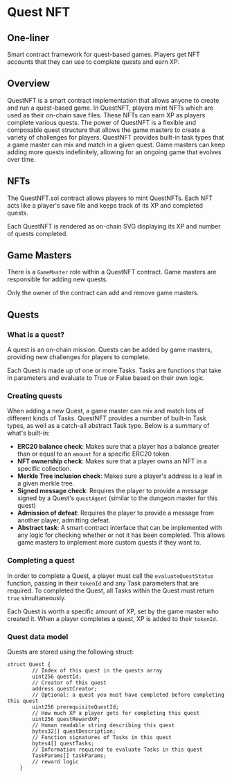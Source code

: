 # Quest NFT

## One-liner
Smart contract framework for quest-based games. Players get NFT accounts that they can use to complete quests and earn XP.

## Overview
QuestNFT is a smart contract implementation that allows anyone to create and run a quest-based game. In QuestNFT, players mint NFTs which are used as their on-chain save files. These NFTs can earn XP as players complete various quests. The power of QuestNFT is a flexible and composable quest structure that allows the game masters to create a variety of challenges for players. QuestNFT provides built-in task types that a game master can mix and match in a given quest. Game masters can keep adding more quests indefinitely, allowing for an ongoing game that evolves over time.

## NFTs

The QuestNFT.sol contract allows players to mint QuestNFTs. Each NFT acts like a player's save file and keeps track of its XP and completed quests.

Each QuestNFT is rendered as on-chain SVG displaying its XP and number of quests completed.

## Game Masters

There is a `GameMaster` role within a QuestNFT contract. Game masters are responsible for adding new quests.

Only the owner of the contract can add and remove game masters.

## Quests

### What is a quest?

A quest is an on-chain mission. Quests can be added by game masters, providing new challenges for players to complete.

Each Quest is made up of one or more Tasks. Tasks are functions that take in parameters and evaluate to True or False based on their own logic.

### Creating quests

When adding a new Quest, a game master can mix and match lots of different kinds of Tasks. QuestNFT provides a number of built-in Task types, as well as a catch-all abstract Task type. Below is a summary of what's built-in:
- **ERC20 balance check**: Makes sure that a player has a balance greater than or equal to an `amount` for a specific ERC20 token.
- **NFT ownership check**: Makes sure that a player owns an NFT in a specific collection.
- **Merkle Tree inclusion check**: Makes sure a player's address is a leaf in a given merkle tree.
- **Signed message check**: Requires the player to provide a message signed by a Quest's `questAgent` (similar to the dungeon master for this quest)
- **Admission of defeat**: Requires the player to provide a message from another player, admitting defeat.
- **Abstract task**: A smart contract interface that can be implemented with any logic for checking whether or not it has been completed. This allows game masters to implement more custom quests if they want to.

### Completing a quest

In order to complete a Quest, a player must call the `evaluateQuestStatus` function, passing in their `tokenId` and any Task parameters that are required. To completed the Quest, all Tasks within the Quest must return `true` simultaneously.

Each Quest is worth a specific amount of XP, set by the game master who created it. When a player completes a quest, XP is added to their `tokenId`.

### Quest data model

Quests are stored using the following struct:
```
struct Quest {
        // Index of this quest in the quests array
        uint256 questId;
        // Creator of this quest
        address questCreator;
        // Optional: a quest you must have completed before completing this quest
        uint256 prerequisiteQuestId;
        // How much XP a player gets for completing this quest
        uint256 questRewardXP;
        // Human readable string describing this quest
        bytes32[] questDescription;
        // Function signatures of Tasks in this quest
        bytes4[] questTasks;
        // Information required to evaluate Tasks in this quest
        TaskParams[] taskParams;
        // reward logic
    }
```
